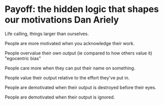﻿# Payoff: the hidden logic that shapes our motivations Dan Ariely

Life calling, things larger than ourselves.

People are more motivated when you acknowledge their work.

People overvalue their own output (ie compared to how others value it) "egocentric bias"

People care more when they can put their name on something.

People value their output relative to the effort they've put in.

People are demotivated when their output is destroyed before their eyes.

People are demotivated when their output is ignored.
